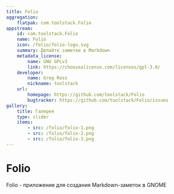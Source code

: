 ```yaml
---
title: Folio
aggregation:
    flatpak: com.toolstack.Folio
appstream:
    id: com.toolstack.Folio
    name: Folio
    icon: /folio/folio-logo.svg
    summary: Делайте заметки в Markdown
    metadata_license:
        name: GNU GPLv3
        link: https://choosealicense.com/licenses/gpl-3.0/
    developer:
        name: Greg Ross
        nickname: toolstack
    url:
        homepage: https://github.com/toolstack/Folio
        bugtracker: https://github.com/toolstack/Folio/issues
gallery:
    title: Галерея
    type: slider
    items:
        - src: /folio/folio-1.png
        - src: /folio/folio-2.png
        - src: /folio/folio-3.png
---
```


# Folio

Folio - приложение для создания Markdown-заметок в GNOME

<AGWGallery />

<!--@include: @apps/_parts/install/content-flatpak.md-->
